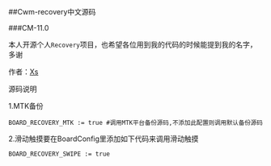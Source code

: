 ##Cwm-recovery中文源码

###CM-11.0

本人开源个人`Recovery`项目，也希望各位用到我的代码的时候能提到我的名字，多谢

作者：[Xs](http://www.weibo.com/acexs)

源码说明

1.MTK备份
```
BOARD_RECOVERY_MTK := true #调用MTK平台备份源码,不添加此配置则调用默认备份源码
```

2.滑动触摸要在BoardConfig里添加如下代码来调用滑动触摸
```
BOARD_RECOVERY_SWIPE := true
```
